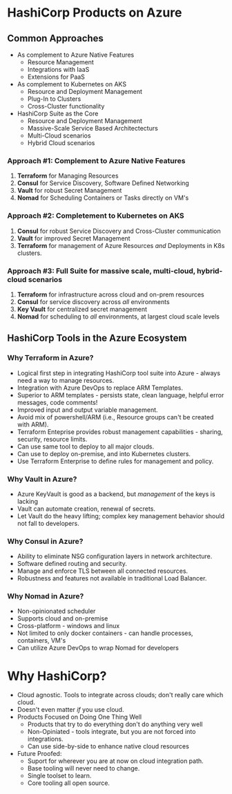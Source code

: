 # HashiCorp Products on Azure

## Common Approaches

- As complement to Azure Native Features
  - Resource Management
  - Integrations with IaaS
  - Extensions for PaaS
- As complement to Kubernetes on AKS
  - Resource and Deployment Management
  - Plug-In to Clusters
  - Cross-Cluster functionality
- HashiCorp Suite as the Core
  - Resource and Deployment Management
  - Massive-Scale Service Based Architectecturs
  - Multi-Cloud scenarios
  - Hybrid Cloud scenarios

### Approach #1: Complement to Azure Native Features

1. **Terraform** for Managing Resources
2. **Consul** for Service Discovery, Software Defined Networking
3. **Vault** for robust Secret Management
4. **Nomad** for Scheduling Containers or Tasks directly on VM's

### Approach #2: Completement to Kubernetes on AKS

1. **Consul** for robust Service Discovery and Cross-Cluster communication
2. **Vault** for improved Secret Management
3. **Terraform** for management of Azure Resources _and_ Deployments in K8s clusters.

### Approach #3: Full Suite for massive scale, multi-cloud, hybrid-cloud scenarios

1. **Terraform** for infrastructure across cloud and on-prem resources
2. **Consul** for service discovery across _all_ environments
3. **Key Vault** for centralized secret management
4. **Nomad** for scheduling to _all_ environments, at largest cloud scale levels

## HashiCorp Tools in the Azure Ecosystem

### Why Terraform in Azure?

- Logical first step in integrating HashiCorp tool suite into Azure - always need a way to manage resources.
- Integration with Azure DevOps to replace ARM Templates.
- Superior to ARM templates - persists state, clean language, helpful error messages, code comments!
- Improved input and output variable management.
- Avoid mix of powershell/ARM (i.e., Resource groups can't be created with ARM).
- Terraform Enteprise provides robust management capabilities - sharing, security, resource limits.
- Can use same tool to deploy to all major clouds.
- Can use to deploy on-premise, and into Kubernetes clusters.
- Use Terraform Enterprise to define rules for management and policy.

### Why Vault in Azure?

- Azure KeyVault is good as a backend, but _management_ of the keys is lacking
- Vault can automate creation, renewal of secrets.
- Let Vault do the heavy lifting; complex key management behavior should not fall to developers.

### Why Consul in Azure?

- Ability to eliminate NSG configuration layers in network architecture.
- Software defined routing and security.
- Manage and enforce TLS between all connected resources.
- Robustness and features not available in traditional Load Balancer.

### Why Nomad in Azure?

- Non-opinionated scheduler
- Supports cloud and on-premise
- Cross-platform - windows and linux
- Not limited to only docker containers - can handle processes, containers, VM's
- Can utilize Azure DevOps to wrap Nomad for developers

# Why HashiCorp?

- Cloud agnostic. Tools to integrate across clouds; don't really care which cloud.
- Doesn't even matter _if_ you use cloud.
- Products Focused on Doing One Thing Well
  - Products that try to do everything don't do anything very well
  - Non-Opiniated - tools integrate, but you are not forced into integrations.
  - Can use side-by-side to enhance native cloud resources
- Future Proofed:
  - Suport for wherever you are at now on cloud integration path.
  - Base tooling will never need to change.
  - Single toolset to learn.
  - Core tooling all open source.
